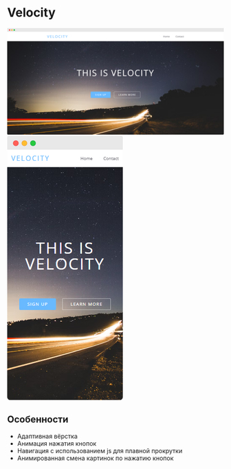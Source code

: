 # Velocity

![browser](/mockups/browser.png)
![phone](/mockups/phone.png)

## Особенности

- Адаптивная вёрстка
- Анимация нажатия кнопок
- Навигация с использованием js для плавной прокрутки 
- Анимированная смена картинок по нажатию кнопок